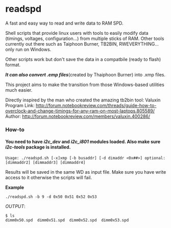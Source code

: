 # readspd
A fast and easy way to read and write data to RAM SPD.


Shell scripts that provide linux users with tools to easily modify data (timings, voltages, configuration...)
from multiple sticks of RAM. Other tools currently out there such as Taiphoon Burner, TB2BIN, RWEVERYTHING... only run on Windows. 

Other scripts work but don't save the data in a compatbile (ready to flash) format.

***It can also convert .emp files***(created by Thaiphoon Burner) into .xmp files.


This project aims to make the transition from those Windows-based utilities much easier.

Directly inspired by the man who created the amazing tb2bin tool: Valuxin
Program Link: http://forum.notebookreview.com/threads/guide-how-to-overclock-and-change-timings-for-any-ram-on-most-laptops.805589/
Author: http://forum.notebookreview.com/members/valuxin.400286/

### How-to

#### You need to have ***i2c_dev*** and ***i2c_i801*** modules loaded. Also make sure ***i2c-tools*** package is installed.
```
Usage: ./readspd.sh [-x]xmp [-b busaddr] [-d dimaddr <0x##>] optional:[dimmaddr2] [dimmaddr3] [dimmaddr4]

```
Results will be saved in the same WD as input file. Make sure you have write access to it otherwise the scripts will fail.

**Example**
```
./readspd.sh -b 9 -d 0x50 0x51 0x52 0x53
```
*OUTPUT*:
```
$ ls
dimm0x50.spd  dimm0x51.spd  dimm0x52.spd  dimm0x53.spd
```
